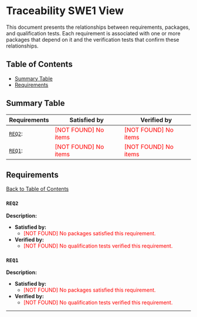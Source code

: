 # Traceability SWE1 View

This document presents the relationships between requirements, packages, and qualification tests. Each requirement is associated with one or more packages that depend on it and the verification tests that confirm these relationships.

## Table of Contents

- [Summary Table](#summary-table)
- [Requirements](#requirements)
## Summary Table

| Requirements | Satisfied by | Verified by |
|--------------|--------------|-------------|
| [`REQ2`](#req2):  | <span style="color: red;">[NOT FOUND] No items</span> | <span style="color: red;">[NOT FOUND] No items</span> |
| [`REQ1`](#req1):  | <span style="color: red;">[NOT FOUND] No items</span> | <span style="color: red;">[NOT FOUND] No items</span> |
## Requirements

[Back to Table of Contents](#table-of-contents)

### `REQ2`
**Description:** 

- **Satisfied by:**
  - <span style='color: red;'>[NOT FOUND] No packages satisfied this requirement.</span>
- **Verified by:**
  - <span style='color: red;'>[NOT FOUND] No qualification tests verified this requirement.</span>

### `REQ1`
**Description:** 

- **Satisfied by:**
  - <span style='color: red;'>[NOT FOUND] No packages satisfied this requirement.</span>
- **Verified by:**
  - <span style='color: red;'>[NOT FOUND] No qualification tests verified this requirement.</span>

---


